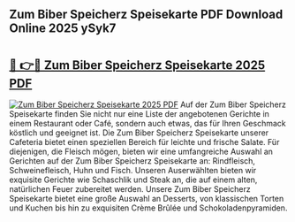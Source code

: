## Zum Biber Speicherz Speisekarte PDF Download Online 2025 ySyk7

# <h2><a href="http://gccgzqt.nevu.top/?p=Zum+Biber+Speicherz+Speisekarte">🔗 👉🔴 Zum Biber Speicherz Speisekarte 2025 PDF</a></h2>

[![Zum Biber Speicherz Speisekarte 2025 PDF](https://i.imgur.com/dBaPXMq.png)](http://gccgzqt.nevu.top/?p=Zum+Biber+Speicherz+Speisekarte)
Auf der Zum Biber Speicherz Speisekarte finden Sie nicht nur eine Liste der angebotenen Gerichte in einem Restaurant oder Café, sondern auch etwas, das für Ihren Geschmack köstlich und geeignet ist. Die Zum Biber Speicherz Speisekarte unserer Cafeteria bietet einen speziellen Bereich für leichte und frische Salate. Für diejenigen, die Fleisch mögen, bieten wir eine umfangreiche Auswahl an Gerichten auf der Zum Biber Speicherz Speisekarte an: Rindfleisch, Schweinefleisch, Huhn und Fisch. Unseren Auserwählten bieten wir exquisite Gerichte wie Schaschlik und Steak an, die auf einem alten, natürlichen Feuer zubereitet werden. Unsere Zum Biber Speicherz Speisekarte bietet eine große Auswahl an Desserts, von klassischen Torten und Kuchen bis hin zu exquisiten Crème Brûlée und Schokoladenpyramiden.

